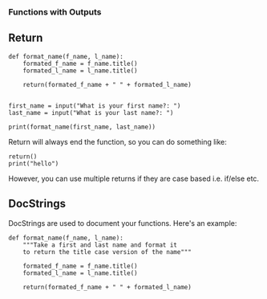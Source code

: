 ### Functions with Outputs

## Return

    def format_name(f_name, l_name):
        formated_f_name = f_name.title()
        formated_l_name = l_name.title()

        return(formated_f_name + " " + formated_l_name)


    first_name = input("What is your first name?: ")
    last_name = input("What is your last name?: ")

    print(format_name(first_name, last_name))

Return will always end the function, so you can do something like:

    return()
    print("hello")

However, you can use multiple returns if they are case based i.e. if/else etc.

## DocStrings
DocStrings are used to document your functions. Here's an example:

    def format_name(f_name, l_name):
        """Take a first and last name and format it
        to return the title case version of the name"""

        formated_f_name = f_name.title()
        formated_l_name = l_name.title()

        return(formated_f_name + " " + formated_l_name)